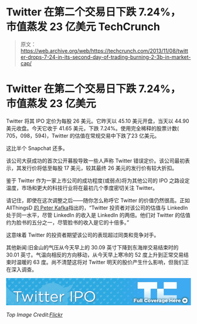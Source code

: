 # Twitter 在第二个交易日下跌 7.24%，市值蒸发 23 亿美元 TechCrunch

> 原文：<https://web.archive.org/web/https://techcrunch.com/2013/11/08/twitter-drops-7-24-in-its-second-day-of-trading-burning-2-3b-in-market-cap/>

# Twitter 在第二个交易日下跌 7.24%，市值蒸发 23 亿美元

Twitter 将其 IPO 定价为每股 26 美元。它昨天以 45.10 美元开盘，当天以 44.90 美元收盘。今天它收于 41.65 美元，下跌 7.24%。使用完全稀释的股票计数( 705，098，594)，Twitter 的估值在常规交易中下跌了23 亿美元。

这比半个 Snapchat 还多。

该公司大获成功的首次公开募股导致一些人声称 Twitter 错误定价。该公司最初表示，其发行价将低至每股 17 美元，较其最终 26 美元的发行价有较大折扣。

鉴于 Twitter 作为一家上市公司的成功程度(或弱点)将为其他公司的 IPO 之路设定温度，市场和更大的科技行业将在最初几个季度密切关注 Twitter。

请记住，即使在这次调整之后——随你怎么称呼它 Twitter 的价值仍然很高。正如 AllThingsD [的 Peter Kafka](https://web.archive.org/web/20221005143223/http://allthingsd.com/20131108/even-after-a-small-swoon-twitter-investors-are-incredibly-optimistic/)指出的，“Twitter 投资者对该公司的估值与 LinkedIn 处于同一水平，尽管 LinkedIn 的收入是 LinkedIn 的两倍。他们对 Twitter 的估值约为脸书的五分之一，尽管脸书的收入是它的十倍多。”

这意味着 Twitter 的投资者期望该公司的表现超过同类和竞争对手。

其他新闻:旧金山的气压从今天早上的 30.09 英寸下降到东海岸交易结束时的 30.01 英寸。气温向相反的方向移动，从今天早上寒冷的 52 度上升到正常交易结束时温暖的 63 度。尚不清楚这将对 Twitter 明天的股价产生什么影响，但我们正在深入调查。

[![Twitter IPO](img/ddd9f9cd43c4d8582817e455323474fd.png)](https://web.archive.org/web/20221005143223/https://beta.techcrunch.com/tag/twitter-ipo)

*Top Image Credit:[Flickr](https://web.archive.org/web/20221005143223/http://www.flickr.com/photos/thecampbells/)*